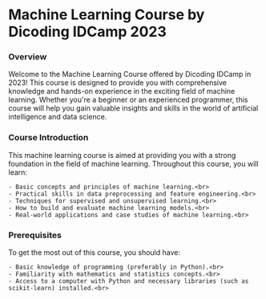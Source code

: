 # Machine Learning Course by Dicoding IDCamp 2023

### Overview

Welcome to the Machine Learning Course offered by Dicoding IDCamp in 2023! This course is designed to provide you with comprehensive knowledge and hands-on experience in the exciting field of machine learning. Whether you're a beginner or an experienced programmer, this course will help you gain valuable insights and skills in the world of artificial intelligence and data science.

### Course Introduction

This machine learning course is aimed at providing you with a strong foundation in the field of machine learning. Throughout this course, you will learn:

    - Basic concepts and principles of machine learning.<br>
    - Practical skills in data preprocessing and feature engineering.<br>
    - Techniques for supervised and unsupervised learning.<br>
    - How to build and evaluate machine learning models.<br>
    - Real-world applications and case studies of machine learning.<br>

### Prerequisites

To get the most out of this course, you should have:

    - Basic knowledge of programming (preferably in Python).<br>
    - Familiarity with mathematics and statistics concepts.<br>
    - Access to a computer with Python and necessary libraries (such as scikit-learn) installed.<br>
